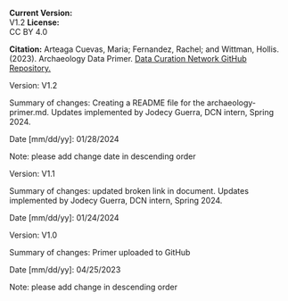 **Current Version:**  
V1.2
**License:**  
CC BY 4.0

**Citation:**
Arteaga Cuevas, Maria; Fernandez, Rachel; and Wittman, Hollis. (2023). Archaeology Data Primer. [Data Curation Network GitHub Repository.](https://github.com/DataCurationNetwork/data-primers)

Version:
V1.2

Summary of changes: Creating a README file for the archaeology-primer.md. Updates implemented by Jodecy Guerra, DCN intern, Spring 2024.

Date [mm/dd/yy]: 01/28/2024

Note: please add change date in descending order

Version:
V1.1

Summary of changes: updated broken link in document. Updates implemented by Jodecy Guerra, DCN intern, Spring 2024.

Date [mm/dd/yy]: 01/24/2024

Version:
V1.0

Summary of changes: Primer uploaded to GitHub 

Date [mm/dd/yy]: 04/25/2023

Note: please add change in descending order